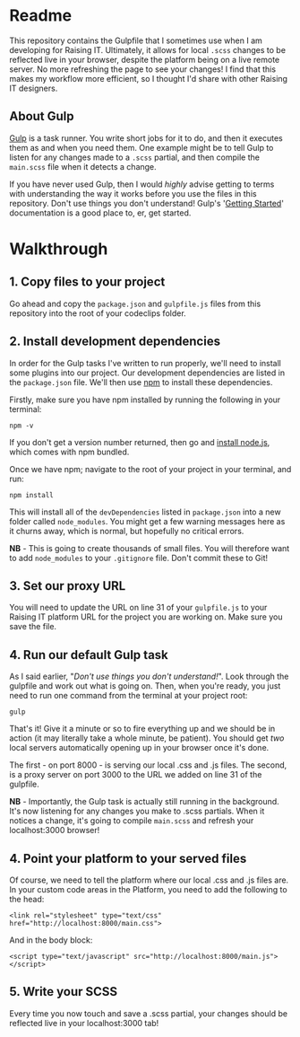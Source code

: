 # Readme

This repository contains the Gulpfile that I sometimes use when I am developing for Raising IT. Ultimately, it allows for local `.scss` changes to be reflected live in your browser, despite the platform being on a live remote server. No more refreshing the page to see your changes! I find that this makes my workflow more efficient, so I thought I'd share with other Raising IT designers.


## About Gulp
[Gulp](http://gulpjs.com/) is a task runner. You write short jobs for it to do, and then it executes them as and when you need them. One example might be to tell Gulp to listen for any changes made to a `.scss` partial, and then compile the `main.scss` file when it detects a change.

If you have never used Gulp, then I would *highly* advise getting to terms with understanding the way it works before you use the files in this repository. Don't use things you don't understand! Gulp's '[Getting Started](https://github.com/gulpjs/gulp/blob/master/docs/getting-started.md)' documentation is a good place to, er, get started.

# Walkthrough

## 1. Copy files to your project
Go ahead and copy the `package.json` and `gulpfile.js` files from this repository into the root of your codeclips folder.

## 2. Install development dependencies
In order for the Gulp tasks I've written to run properly, we'll need to install some plugins into our project. Our development dependencies are listed in the `package.json` file. We'll then use [npm](https://www.npmjs.com/package/npm) to install these dependencies.

Firstly, make sure you have npm installed by running the following in your terminal:

```
npm -v
```

If you don't get a version number returned, then go and [install node.js](https://nodejs.org/en/download/), which comes with npm bundled.

Once we have npm; navigate to the root of your project in your terminal, and run:

```
npm install
```

This will install all of the `devDependencies` listed in `package.json` into a new folder called `node_modules`. You might get a few warning messages here as it churns away, which is normal, but hopefully no critical errors.

**NB** - This is going to create thousands of small files. You will therefore want to add `node_modules` to your `.gitignore` file. Don't commit these to Git!

## 3. Set our proxy URL
You will need to update the URL on line 31 of your `gulpfile.js` to your Raising IT platform URL for the project you are working on. Make sure you save the file.

## 4. Run our default Gulp task
As I said earlier, "*Don't use things you don't understand!*". Look through the gulpfile and work out what is going on. Then, when you're ready, you just need to run one command from the terminal at your project root:

```
gulp
```

That's it! Give it a minute or so to fire everything up and we should be in action (it may literally take a whole minute, be patient). You should get *two* local servers automatically opening up in your browser once it's done.

The first - on port 8000 - is serving our local .css and .js files. The second, is a proxy server on port 3000 to the URL we added on line 31 of the gulpfile.

**NB** - Importantly, the Gulp task is actually still running in the background. It's now listening for any changes you make to .scss partials. When it notices a change, it's going to compile `main.scss` and refresh your localhost:3000 browser!

## 4. Point your platform to your served files
Of course, we need to tell the platform where our local .css and .js files are. In your custom code areas in the Platform, you need to add the following to the head:

```
<link rel="stylesheet" type="text/css" href="http://localhost:8000/main.css">
```

And in the body block:

```
<script type="text/javascript" src="http://localhost:8000/main.js"></script>
```

## 5. Write your SCSS
Every time you now touch and save a .scss partial, your changes should be reflected live in your localhost:3000 tab!